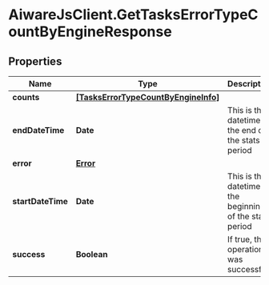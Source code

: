 # AiwareJsClient.GetTasksErrorTypeCountByEngineResponse

## Properties

Name | Type | Description | Notes
------------ | ------------- | ------------- | -------------
**counts** | [**[TasksErrorTypeCountByEngineInfo]**](TasksErrorTypeCountByEngineInfo.md) |  | [optional] 
**endDateTime** | **Date** | This is the datetime of the end of the stats period | [optional] 
**error** | [**Error**](Error.md) |  | [optional] 
**startDateTime** | **Date** | This is the datetime of the beginning of the stats period | [optional] 
**success** | **Boolean** | If true, the operation was successful. | [optional] 


